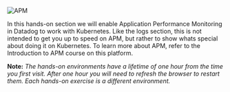![APM](/technovangelist/scenarios/k8s4-apm/assets/apm.png)

In this hands-on section we will enable Application Performance Monitoring in Datadog to work with Kubernetes. Like the logs section, this is not intended to get you up to speed on APM, but rather to show whats special about doing it on Kubernetes. To learn more about APM, refer to the Introduction to APM course on this platform. 

**Note:** *The hands-on environments have a lifetime of one hour from the time you first visit. After one hour you will need to refresh the browser to restart them. Each hands-on exercise is a different environment.*